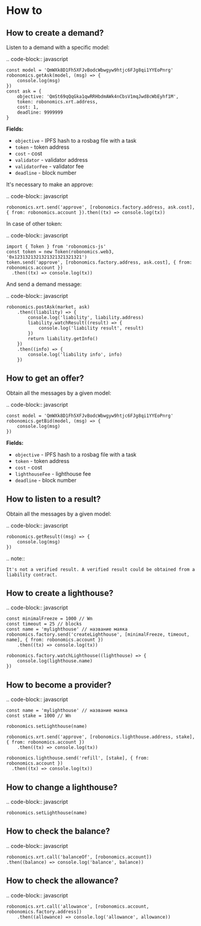 How to
======

How to create a demand?
-----------------------

Listen to a demand with a specific model: 

.. code-block:: javascript

    const model = 'QmWXk8D1Fh5XFJvBodcWbwgyw9htjc6FJg8qi1YYEoPnrg'
    robonomics.getAsk(model, (msg) => {
        console.log(msg)
    })
    const ask = {
        objective: 'QmSt69qQqGka1qwRRHbdmAWk4nCbsV1mqJwd8cWbEyhf1M',
        token: robonomics.xrt.address,
        cost: 1,
        deadline: 9999999
    }

**Fields:**

* ``objective`` - IPFS hash to a rosbag file with a task
* ``token`` - token address
* ``cost`` - cost
* ``validator`` - validator address
* ``validatorFee`` - validator fee 
* ``deadline`` - block number 

It's necessary to make an approve:

.. code-block:: javascript

    robonomics.xrt.send('approve', [robonomics.factory.address, ask.cost], { from: robonomics.account }).then((tx) => console.log(tx))

In case of other token:

.. code-block:: javascript

    import { Token } from 'robonomics-js'
    const token = new Token(robonomics.web3, '0x1231321321321321321321321')
    token.send('approve', [robonomics.factory.address, ask.cost], { from: robonomics.account })
      .then((tx) => console.log(tx))

And send a demand message:

.. code-block:: javascript

    robonomics.postAsk(market, ask)
        .then((liability) => {
            console.log('liability', liability.address)
            liability.watchResult((result) => {
                console.log('liability result', result)
            })
            return liability.getInfo()
        })
        .then((info) => {
            console.log('liability info', info)
        })

How to get an offer?
-----------------------

Obtain all the messages by a given model:

.. code-block:: javascript

    const model = 'QmWXk8D1Fh5XFJvBodcWbwgyw9htjc6FJg8qi1YYEoPnrg'
    robonomics.getBid(model, (msg) => {
        console.log(msg)
    })

**Fields:**

* ``objective`` - IPFS hash to a rosbag file with a task
* ``token`` - token address
* ``cost`` - cost
* ``lighthouseFee`` - lighthouse fee 
* ``deadline`` - block number 

How to listen to a result?
-------------------------

Obtain all the messages by a given model:

.. code-block:: javascript

    robonomics.getResult((msg) => {
        console.log(msg)
    })

.. note::

    It's not a verified result. A verified result could be obtained from a liability contract.

How to create a lighthouse?
----------------------------

.. code-block:: javascript

    const minimalFreeze = 1000 // Wn
    const timeout = 25 // blocks
    const name = 'mylighthouse' // название маяка
    robonomics.factory.send('createLighthouse', [minimalFreeze, timeout, name], { from: robonomics.account })
        .then((tx) => console.log(tx))
    ​
    robonomics.factory.watchLighthouse((lighthouse) => {
        console.log(lighthouse.name)
    })

How to become a provider?
-------------------------

.. code-block:: javascript

    const name = 'mylighthouse' // название маяка
    const stake = 1000 // Wn
    ​
    robonomics.setLighthouse(name)
    ​
    robonomics.xrt.send('approve', [robonomics.lighthouse.address, stake], { from: robonomics.account })
        .then((tx) => console.log(tx))
    ​
    robonomics.lighthouse.send('refill', [stake], { from: robonomics.account })
      .then((tx) => console.log(tx))

How to change a lighthouse?
---------------------------

.. code-block:: javascript

    robonomics.setLighthouse(name)

How to check the balance?
--------------------------

.. code-block:: javascript

    robonomics.xrt.call('balanceOf', [robonomics.account])
    .then((balance) => console.log('balance', balance))

How to check the allowance?
----------------------------

.. code-block:: javascript

    robonomics.xrt.call('allowance', [robonomics.account, robonomics.factory.address])
        .then((allowance) => console.log('allowance', allowance))
